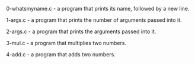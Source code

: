 0-whatsmyname.c - a program that prints its name, followed by a new line.


1-args.c - a program that prints the number of arguments passed into it.

2-args.c - a program that prints the arguments passed into it.

3-mul.c - a program that multiplies two numbers.


4-add.c - a program that adds two numbers.